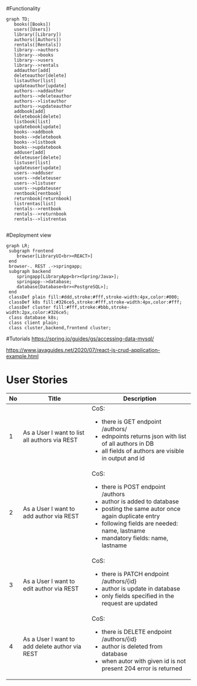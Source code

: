 #Functionality
```mermaid
graph TD;
   books([Books])
   users([Users])
   library([Library])
   authors([Authors])
   rentals([Rentals])
   library-->authors
   library-->books
   library-->users
   library-->rentals
   addauthor[add]
   deleteauthor[delete]
   listauthor[list]
   updateauthor[update]
   authors-->addauthor
   authors-->deleteauthor
   authors-->listauthor
   authors-->updateauthor
   addbook[add]
   deletebook[delete]
   listbook[list]
   updatebook[update]
   books-->addbook
   books-->deletebook
   books-->listbook
   books-->updatebook
   adduser[add]
   deleteuser[delete]
   listuser[list]
   updateuser[update]
   users-->adduser
   users-->deleteuser
   users-->listuser
   users-->updateuser
   rentbook[rentbook]
   returnbook[returnbook]
   listrentas[list]
   rentals-->rentbook
   rentals-->returnbook
   rentals-->listrentas
      
```
#Deployment view
```mermaid
graph LR;
 subgraph frontend
    browser[LibraryUI<br><REACT>]
 end
 browser-. REST .->springapp;
 subgraph backend
    springapp[LibraryApp<br><Spring/Java>];
    springapp-->database;
    database[Database<br><PostgreSQL>];
 end
 classDef plain fill:#ddd,stroke:#fff,stroke-width:4px,color:#000;
 classDef k8s fill:#326ce5,stroke:#fff,stroke-width:4px,color:#fff;
 classDef cluster fill:#fff,stroke:#bbb,stroke-width:2px,color:#326ce5;
 class database k8s;
 class client plain;
 class cluster,backend,frontend cluster;
```
#Tutorials
https://spring.io/guides/gs/accessing-data-mysql/

https://www.javaguides.net/2020/07/react-js-crud-application-example.html


# User Stories
| No  | Title                                          | Description                                                                                                                                                                                                                                      |
|-----|------------------------------------------------|--------------------------------------------------------------------------------------------------------------------------------------------------------------------------------------------------------------------------------------------------|
| 1   | As a User I want to list all authors via REST  | CoS:<ul><li>there is GET endpoint /authors/</li><li>ednpoints returns json with list of all authors in DB</li><li>all fields of authors are visible in output and id</li></ul>                                                                   |
| 2   | As a User I want to add author via REST        | CoS:<ul><li>there is POST endpoint /authors</li><li>author is added to database</li><li>posting the same autor once again duplicate entry</li><li>following fields are needed: name, lastname</li><li>mandatory fields: name, lastname</li></ul> |
| 3   | As a User I want to edit author via REST       | CoS:<ul><li>there is PATCH endpoint /authors/{id}</li><li>author is update in database</li><li>only fields specified in the request are updated</li></ul>                                                                                        |
| 4   | As a User I want to add delete author via REST | CoS:<ul><li>there is DELETE endpoint /authors/{id}</li><li>author is deleted from database</li><li>when autor with given id is not present 204 error is returned</li></ul>                                                                       |


